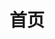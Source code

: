 ---
home: true
icon: house
title: 首页
heroImage: /common/logo.png
heroText: 徐工生活指北
tagline: 旨在为徐工在校学生提供最新的生活指南

actions:
  - text: 新生入口
    icon: book
    link: freshman/
    type: primary

  - text: 校边食品调查公示
    icon: fluent:food-24-filled
    link: archived/foodsafety.md
    type: primary

highlights:
  - features:
      - title: 测试占位符
        icon: clipboard-check
        details: 测试占位符
        link: 测试占位符

      - title: 测试占位符
        icon: clipboard-check
        details: 测试占位符
        link: 测试占位符

      - title: 测试占位符
        icon: clipboard-check
        details: 测试占位符
        link: 测试占位符

      - title: 测试占位符
        icon: clipboard-check
        details: 测试占位符
        link: 测试占位符
        
      - title: 测试占位符
        icon: clipboard-check
        details: 测试占位符
        link: 测试占位符

      - title: 测试占位符
        icon: clipboard-check
        details: 测试占位符
        link: 测试占位符
---